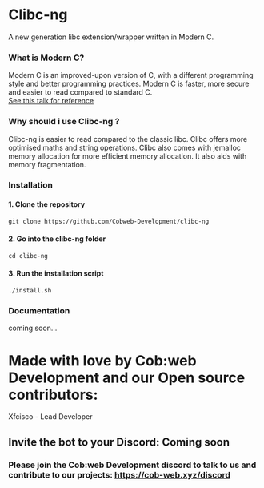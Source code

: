 # Clibc-ng
A new generation libc extension/wrapper written in Modern C.

### What is Modern C?
Modern C is an improved-upon version of C, with a different programming style and better programming practices. Modern C is faster, more secure and easier to read compared to standard C.\
[See this talk for reference](https://www.youtube.com/watch?v=QpAhX-gsHMs)

### Why should i use Clibc-ng ?
Clibc-ng is easier to read compared to the classic libc. Clibc offers more optimised maths and string operations. Clibc also comes with jemalloc memory allocation for more efficient memory allocation. It also aids with memory fragmentation.

### Installation
#### 1. Clone the repository
`git clone https://github.com/Cobweb-Development/clibc-ng`
#### 2. Go into the clibc-ng folder
`cd clibc-ng`
#### 3. Run the installation script
`./install.sh`

### Documentation
coming soon...


# Made with love by Cob:web Development and our Open source contributors:

Xfcisco - Lead Developer

## Invite the bot to your Discord: Coming soon

### Please join the Cob:web Development discord to talk to us and contribute to our projects: https://cob-web.xyz/discord
